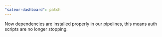 ```yaml
---
"saleor-dashboard": patch
---
```


Now dependencies are installed properly in our pipelines, this means auth scripts are no longer stopping.
